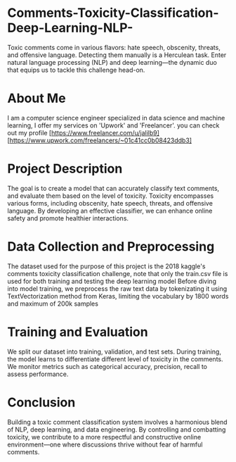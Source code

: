 # Comments-Toxicity-Classification-Deep-Learning-NLP-
Toxic comments come in various flavors: hate speech, obscenity, threats, and offensive language. Detecting them manually is a Herculean task. Enter natural language processing (NLP) and deep learning—the dynamic duo that equips us to tackle this challenge head-on.

# About Me
I am a computer science engineer specialized in data science and machine learning, I offer my services on 'Upwork' and 'Freelancer'. you can check out my profile [https://www.freelancer.com/u/jalilb9] [https://www.upwork.com/freelancers/~01c41cc0b08423ddb3]

# Project Description 
The goal is to create a model that can accurately classify text comments, and evaluate them based on the level of toxicity. Toxicity encompasses various forms, including obscenity, hate speech, threats, and offensive language. By developing an effective classifier, we can enhance online safety and promote healthier interactions.

# Data Collection and Preprocessing
The dataset used for the purpose of this project is the 2018 kaggle's comments toxicity classification challenge, note that only the train.csv file is used for both training and testing the deep learning model
Before diving into model training, we preprocess the raw text data by tokenizating it using TextVectorization method from Keras, limiting the vocabulary by 1800 words and maximum of 200k samples

# Training and Evaluation
We split our dataset into training, validation, and test sets. During training, the model learns to differentiate different level of toxicity in the comments. We monitor metrics such as categorical accuracy, precision, recall to assess performance. 

# Conclusion
Building a toxic comment classification system involves a harmonious blend of NLP, deep learning, and data engineering. By controlling and combatting toxicity, we contribute to a more respectful and constructive online environment—one where discussions thrive without fear of harmful comments.
